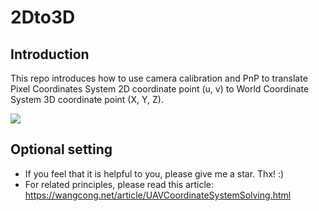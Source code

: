  # 2Dto3D

## Introduction

This repo introduces how to  use camera calibration and PnP to translate Pixel Coordinates System 2D coordinate point (u, v) to World Coordinate System 3D coordinate point (X, Y, Z). 

![](https://img.wangcong.net/UAVCoordinateSystemSolving.png)


## Optional setting

- If you feel that it is helpful to you, please give me a star. Thx!  :)
- For related principles, please read this article:  https://wangcong.net/article/UAVCoordinateSystemSolving.html 
